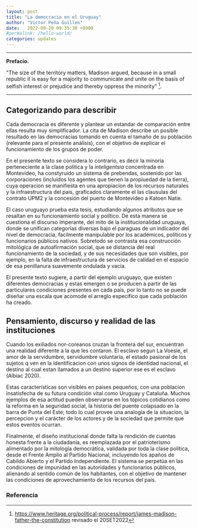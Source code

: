 ```yaml
---
layout: post
title: "La democracia en el Uruguay"
author: "Victor Peña Guillen"
date:   2022-09-20 09:35:30 +0900
#permalink: /hello-world/
categories: updates
---
```


---

**Prefacio.**

"The size of the territory matters, Madison argued, because in a small republic it is easy for a majority to communicate and unite on the basis of selfish interest or prejudice and thereby oppress the minority" [^1].

---

## Categorizando para describir

Cada democracia es diferente y plantear un estandar de comparación entre ellas resulta muy simplificador.
La cita de Madison describe un posible resultado en las democracias tomando en cuenta el tamaño de su población (relevante para el presente análisis), con el objetivo de explicar el funcionamiento de los grupos de poder.

En el presente texto se considera lo contrario, es decir la minoria perteneciente a la clase politica y la _inteligentsia_ concentrada en Montevideo, ha constyruido un sistema de prebendas, sostenido por las corporaciones (incluidos los agentes que tienen la propiuedad de la tierra), cuya operacion se manifiesta en una apropiacion de los recursos naturales y la infraestructura del pais, graficados claramente el las clausulas del contrato UPM2 y la concesión del puerto de Montevideo a Katoen Natie.

El caso uruguayo prueba esta tesis, estudiando algunos atributos que se resaltan en su funcionamiento social y político.
De esta manera se cuestiona el discurso imperante, del mito de la institucionalidad uruguaya, donde se unifican categorías diversas bajo el paraguas de un indicador del nivel de democracia, facilmente manipulable por los académicos, políticos y funcionarios públicos nativos.
Sobretodo se contrasta esa construcción mitológica de autoafirmación social, que se distancia del real funcionamiento de la sociedad, y de sus necesidades que son visibles, por ejemplo, en la falta de infraestructura de servicios de calidad en el espacio de esa penillanura suavemente ondulada y vacia.

El presente texto sugiere, a partir del ejemplo uruguayo, que existen diferentes democracias y estas emergen o se producen a partir de las particulares condiciones presentes en cada pais, por lo tanto no se puede diseñar una escala que acomode el arreglo específico que cada población ha creado.

## Pensamiento, discurso y realidad de las instituciones

Cuando los exiliados nor-coreanos cruzan la frontera del sur, encuentran una realidad diferente a la que les contaron.
El esclavo segun La Voesie, el amor de la servidumbre, servidumbre voluntaria, el estado pasional de los sujetos q ven en la identificacion con unos signos de identidad nacional, el destino al cual estan llamados a un destino superior ese es el esclavo (Albiac 2020).

Estas características son visibles en paises pequeños, con una poblacion insatisfecha de su futura condición vital como Uruguay y Cataluña.
Muchos ejemplos de esa actitud pueden observarse en los tópicos cotidianos como la reforma en la seguridad social, la historia del  puente colapsado en la barra de Punta del Este; todo lo cual provee una analogía de la situacion, la percepcion y el carácter de los actores y de la sociedad que permite que estos eventos ocurran.

Finalmente, el diseño institucional donde falta la rendición de cuentas honesta frente a la ciudadanía, es reemplazada por el patrioterismo alimentado por la mitología democrática, validada por toda la clase política, desde el Frente Amplio al Partido Nacional, incluyendo los apaños de Cabildo Abierto y el Partido Independiente. El sistema se perpetúa en las condiciones de impunidad en las autoridades y funcionarios públicos, alienando al sentido común de los habitantes, con el objetivo de mantener las condiciones de aprovechamiento de los recursos del país.

### Referencia

[^1]: <https://www.heritage.org/political-process/report/james-madison-father-the-constitution> revisado el 20SET2022

